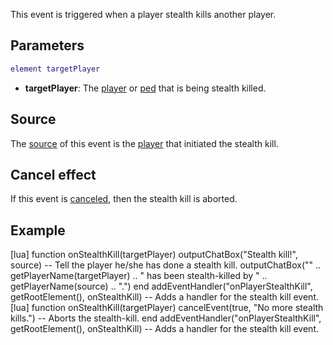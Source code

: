 This event is triggered when a player stealth kills another player.

Parameters
----------

``` lua
element targetPlayer
```

-   **targetPlayer**: The [player](/player.md "wikilink") or [ped](/ped.md "wikilink") that is being stealth killed.

Source
------

The [source](/event_system#Event_source.md "wikilink") of this event is the [player](/player.md "wikilink") that initiated the stealth kill.

Cancel effect
-------------

If this event is [canceled](/Event_system#Canceling.md "wikilink"), then the stealth kill is aborted.

Example
-------

<section name="Server" class="server" show="true">
    [lua]
    function onStealthKill(targetPlayer)
         outputChatBox("Stealth kill!", source) -- Tell the player he/she has done a stealth kill.
         outputChatBox("" .. getPlayerName(targetPlayer) .. " has been stealth-killed by " .. getPlayerName(source) .. ".")
    end
    addEventHandler("onPlayerStealthKill", getRootElement(), onStealthKill) -- Adds a handler for the stealth kill event.

</section>
<section name="Server" class="server" show="true">
    [lua]
    function onStealthKill(targetPlayer)
         cancelEvent(true, "No more stealth kills.") -- Aborts the stealth-kill.
    end
    addEventHandler("onPlayerStealthKill", getRootElement(), onStealthKill) -- Adds a handler for the stealth kill event.

</section>
